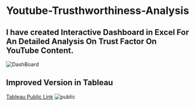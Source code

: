 # Youtube-Trusthworthiness-Analysis
## I have created Interactive Dashboard in Excel For An Detailed Analysis On Trust Factor On YouTube Content.

![DashBoard](https://user-images.githubusercontent.com/72337914/205219770-aa4372b0-1625-4f37-a912-a735ab09ca81.png)
## Improved Version in Tableau 
[Tableau Public Link](https://public.tableau.com/app/profile/roshan.sinha/viz/YouTubeTrustworthinessDashboard/Dashboard1)
![public](https://user-images.githubusercontent.com/72337914/218319536-c2313d45-2cb1-472e-ae4a-0a72a192bf9f.png)
